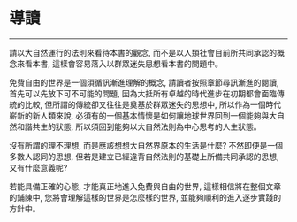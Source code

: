 # 導讀

---

請以大自然運行的法則來看待本書的觀念, 而不是以人類社會目前所共同承認的概念來看本書, 這樣會容易落入以群眾迷失思想看本書的問題中。

免費自由的世界是一個須循訊漸進理解的概念, 請讀者按照章節尋訊漸進的閱讀, 首先可以先放下可不可能的問題, 因為大抵所有卓越的時代進步在初期都會面臨傳統的比較, 但所謂的傳統卻又往往是奠基於群眾迷失的思想中, 所以作為一個時代嶄新的新人類來說, 必須有的一個基本情懷是如何讓地球世界回到一個能夠與大自然和諧共生的狀態, 所以須回到能夠以大自然法則為中心思考的人生狀態。

沒有所謂的理不理想, 而是應該想想大自然界原本的生活是什麼? 不然即便是一個多數人認同的思想, 但若是建立已經違背自然法則的基礎上所備共同承認的思想, 又有什麼意義呢?

若能具備正確的心態, 才能真正地進入免費與自由的世界, 這樣相信將在整個文章的鋪陳中, 您將會理解這樣的世界是怎麼樣的世界, 並能夠順利的進入逐步實踐的方針中。

